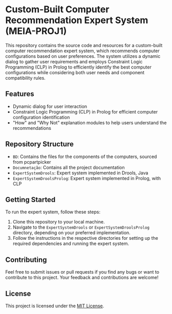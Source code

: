 # Custom-Built Computer Recommendation Expert System (MEIA-PROJ1)

This repository contains the source code and resources for a custom-built computer recommendation expert system, which recommends computer configurations based on user preferences. The system utilizes a dynamic dialog to gather user requirements and employs Constraint Logic Programming (CLP) in Prolog to efficiently identify the best computer configurations while considering both user needs and component compatibility rules.

## Features

- Dynamic dialog for user interaction
- Constraint Logic Programming (CLP) in Prolog for efficient computer configuration identification
- "How" and "Why Not" explanation modules to help users understand the recommendations

## Repository Structure

- `BD`: Contains the files for the components of the computers, sourced from pcpartpicker
- `Documnetação`: Contains all the project documentation
- `ExpertSystemDrools`: Expert system implemented in Drools, Java
- `ExpertSystemDroolsProlog`: Expert system implemented in Prolog, with CLP

## Getting Started

To run the expert system, follow these steps:

1. Clone this repository to your local machine.
2. Navigate to the `ExpertSystemDrools` or `ExpertSystemDroolsProlog` directory, depending on your preferred implementation.
3. Follow the instructions in the respective directories for setting up the required dependencies and running the expert system.

## Contributing

Feel free to submit issues or pull requests if you find any bugs or want to contribute to this project. Your feedback and contributions are welcome!

## License

This project is licensed under the [MIT License](https://opensource.org/licenses/MIT).
